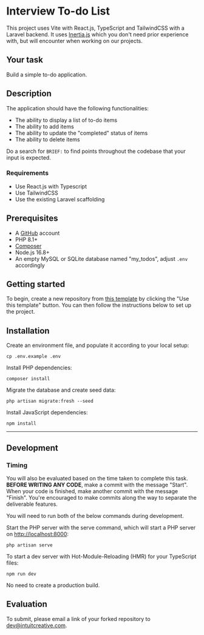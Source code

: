 # Interview To-do List
This project uses Vite with React.js, TypeScript and TailwindCSS with a Laravel backend. It uses [Inertia.js](https://inertiajs.com/) which you don't need prior experience with, but will encounter when working on our projects.

## Your task
Build a simple to-do application.

## Description
 The application should have the following functionalities:
- The ability to display a list of to-do items
- The ability to add items
- The ability to update the "completed" status of items
- The ability to delete items

Do a search for `BRIEF:` to find points throughout the codebase that your input is expected.

### Requirements
- Use React.js with Typescript
- Use TailwindCSS
- Use the existing Laravel scaffolding

## Prerequisites
- A [GitHub](https://github.com/) account
- PHP 8.1+
- [Composer](https://getcomposer.org/download/)
- Node.js 16.8+
- An empty MySQL or SQLite database named "my_todos", adjust `.env` accordingly

## Getting started
To begin, create a new repository from [this template](https://github.com/star-insure/interview-todo-list) by clicking the "Use this template" button. You can then follow the instructions below to set up the project.

## Installation
Create an environment file, and populate it according to your local setup:
```
cp .env.example .env
```

Install PHP dependencies:
```
composer install
```

Migrate the database and create seed data:
```
php artisan migrate:fresh --seed
```

Install JavaScript dependencies:
```
npm install
```

---

## Development

### Timing
You will also be evaluated based on the time taken to complete this task. **BEFORE WRITING ANY CODE**, make a commit with the message "Start". When your code is finished, make another commit with the message "Finish". You're encouraged to make commits along the way to separate the deliverable features.

You will need to run both of the below commands during development.

Start the PHP server with the serve command, which will start a PHP server on [http://localhost:8000](http://localhost:8000):
```
php artisan serve
```

To start a dev server with Hot-Module-Reloading (HMR) for your TypeScript files:
```
npm run dev
```

No need to create a production build.

## Evaluation
To submit, please email a link of your forked repository to [dev@intuitcreative.com](mailto:dev@intuitcreative.com).
